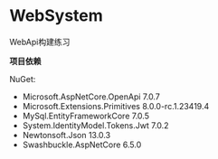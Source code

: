 # WebSystem

WebApi构建练习

**项目依赖**

NuGet:

- Microsoft.AspNetCore.OpenApi 7.0.7
- Microsoft.Extensions.Primitives 8.0.0-rc.1.23419.4
- MySql.EntityFrameworkCore 7.0.5
- System.IdentityModel.Tokens.Jwt 7.0.2
- Newtonsoft.Json 13.0.3
- Swashbuckle.AspNetCore 6.5.0